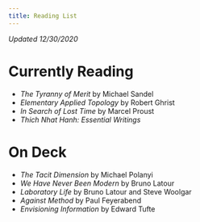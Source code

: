 ```yaml
---
title: Reading List
---
```


*Updated 12/30/2020*

# Currently Reading
* *The Tyranny of Merit* by Michael Sandel
* *Elementary Applied Topology* by Robert Ghrist
* *In Search of Lost Time* by Marcel Proust
* *Thich Nhat Hanh: Essential Writings*

# On Deck
* *The Tacit Dimension* by Michael Polanyi
* *We Have Never Been Modern* by Bruno Latour
* *Laboratory Life* by Bruno Latour and Steve Woolgar
* *Against Method* by Paul Feyerabend
* *Envisioning Information* by Edward Tufte

